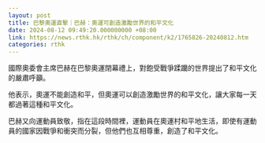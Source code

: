 ```yaml
---
layout: post
title: 巴黎奧運直擊｜巴赫：奧運可創造激勵世界的和平文化
date: 2024-08-12 09:49:20.000000000 +08:00
link: https://news.rthk.hk/rthk/ch/component/k2/1765826-20240812.htm
categories: rthk
---
```


國際奧委會主席巴赫在巴黎奧運閉幕禮上，對飽受戰爭蹂躪的世界提出了和平文化的嚴肅呼籲。

他表示，奧運不能創造和平，但奧運可以創造激勵世界的和平文化，讓大家每一天都過著這種和平文化。

巴赫又向運動員致敬，指在這段時間裡，運動員在奧運村和平地生活，即使有運動員的國家因戰爭和衝突而分裂，但他們也互相尊重，創造了和平文化。
